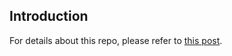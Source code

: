 ## Introduction
For details about this repo, please refer to [this post](https://puremonkey2010.blogspot.com/2020/08/grpc-basic-tutorial-introduction-to.html).
